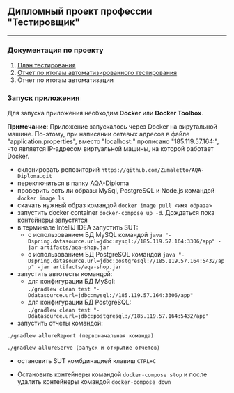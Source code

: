 ## Дипломный проект профессии "Тестировщик"
___

### Документация по проекту
1. [План тестирования](https://github.com/Zumaletto/AQA-Diploma/blob/master/Plan.md) 
2. [Отчет по итогам автоматизированного тестирования](https://github.com/Zumaletto/AQA-Diploma/blob/master/REPORT.md)
3. Отчет по итогам автоматизации

### Запуск приложения

Для запуска приложения необходим **Docker** или **Docker Toolbox**.

**Примечание**: Приложение запускалось через Docker на вирутальной машине. По-этому, при написании сетевых адресов в файле "application.properties", вместо "localhost:" прописано "185.119.57.164:", что является IP-адресом виртуальной машины, на которой работает Docker.

* склонировать репозиторий ```https://github.com/Zumaletto/AQA-Diploma.git```
* переключиться в папку AQA-Diploma
* проверить есть ли образы MySql, PostgreSQL и Node.js командой ```docker image ls```
* скачать нужный образ командой ```docker image pull <имя образа>```
* запустить docker container ```docker-compose up -d```. Дождаться пока контейнеры запустятся
* в терминале IntelliJ IDEA запустить SUT:
    - с использованием БД MySQL командой ```java "-Dspring.datasource.url=jdbc:mysql://185.119.57.164:3306/app" -jar artifacts/aqa-shop.jar```
    - с использованием БД PostgreSQL командой ```java "-Dspring.datasource.url=jdbc:postgresql://185.119.57.164:5432/app" -jar artifacts/aqa-shop.jar```
* запустить автотесты командой:
  - для конфигурации БД MySql:  
    ```./gradlew clean test "-Ddatasource.url=jdbc:mysql://185.119.57.164:3306/app" ```
  - для конфигурации БД PostgreSQL:  
    ```./gradlew clean test "-Ddatasource.url=jdbc:postgresql://185.119.57.164:5432/app" ```
* запустить отчеты командой: 

```./gradlew allureReport (первоначальная команда)```

```./gradlew allureServe (запуск и открытие отчетов)```
* остановить SUT комбдинацией клавиш ```CTRL+C```

* Остановить контейнеры командой ```docker-compose stop``` и после удалить контейнеры командой
```docker-compose down```